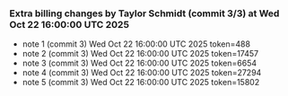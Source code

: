 
### Extra billing changes by Taylor Schmidt (commit 3/3) at Wed Oct 22 16:00:00 UTC 2025
* note 1 (commit 3) Wed Oct 22 16:00:00 UTC 2025 token=488
* note 2 (commit 3) Wed Oct 22 16:00:00 UTC 2025 token=17457
* note 3 (commit 3) Wed Oct 22 16:00:00 UTC 2025 token=6654
* note 4 (commit 3) Wed Oct 22 16:00:00 UTC 2025 token=27294
* note 5 (commit 3) Wed Oct 22 16:00:00 UTC 2025 token=15802
